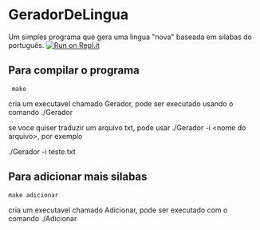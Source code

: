 # GeradorDeLingua
Um simples programa que gera uma lingua "nova" baseada em silabas do português.
[![Run on Repl.it](https://repl.it/badge/github/patoacriano/GeradorDeLingua)](https://repl.it/github/patoacriano/GeradorDeLingua)

## Para compilar o programa

```
 make
```

cria um executavel chamado Gerador, pode ser executado usando o comando ./Gerador
    
se voce quiser traduzir um arquivo txt, pode usar ./Gerador -i \<nome do arquivo\>, por exemplo
    
./Gerador -i teste.txt
    
## Para adicionar mais silabas

```
make adicionar
```
    
cria um executavel chamado Adicionar, pode ser executado com o comando ./Adicionar
  
